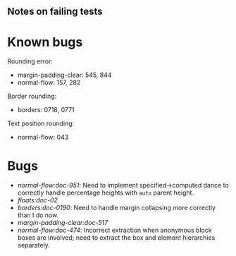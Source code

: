 
Notes on failing tests
----------------------

# Known bugs

Rounding error:

- margin-padding-clear: 545, 844
- normal-flow: 157, 282

Border rounding:

- borders: 0718, 0771

Text position rounding:

- normal-flow: 043

# Bugs

- *normal-flow:doc-951*: Need to implement specified→computed dance to correctly
  handle percentage heights with `auto` parent height.
- *floats:doc-02*
- *borders:doc-0190*: Need to handle margin collapsing more correctly
  than I do now.
- *margin-padding-clear:doc-517*
- *normal-flow:doc-474*: Incorrect extraction when anonymous block boxes are
  involved; need to extract the box and element hierarchies separately.
